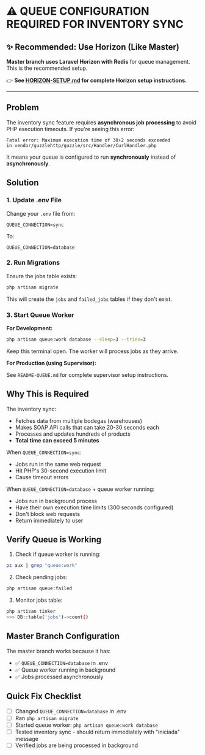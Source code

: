 # ⚠️ QUEUE CONFIGURATION REQUIRED FOR INVENTORY SYNC

## ✨ Recommended: Use Horizon (Like Master)

**Master branch uses Laravel Horizon with Redis** for queue management. This is the recommended setup.

👉 **See [HORIZON-SETUP.md](HORIZON-SETUP.md) for complete Horizon setup instructions.**

---

## Problem

The inventory sync feature requires **asynchronous job processing** to avoid PHP execution timeouts. If you're seeing this error:

```
Fatal error: Maximum execution time of 30+2 seconds exceeded
in vendor/guzzlehttp/guzzle/src/Handler/CurlHandler.php
```

It means your queue is configured to run **synchronously** instead of **asynchronously**.

## Solution

### 1. Update .env File

Change your `.env` file from:

```env
QUEUE_CONNECTION=sync
```

To:

```env
QUEUE_CONNECTION=database
```

### 2. Run Migrations

Ensure the jobs table exists:

```bash
php artisan migrate
```

This will create the `jobs` and `failed_jobs` tables if they don't exist.

### 3. Start Queue Worker

**For Development:**

```bash
php artisan queue:work database --sleep=3 --tries=3
```

Keep this terminal open. The worker will process jobs as they arrive.

**For Production (using Supervisor):**

See `README-QUEUE.md` for complete supervisor setup instructions.

## Why This is Required

The inventory sync:

-   Fetches data from multiple bodegas (warehouses)
-   Makes SOAP API calls that can take 20-30 seconds each
-   Processes and updates hundreds of products
-   **Total time can exceed 5 minutes**

When `QUEUE_CONNECTION=sync`:

-   Jobs run in the same web request
-   Hit PHP's 30-second execution limit
-   Cause timeout errors

When `QUEUE_CONNECTION=database` + queue worker running:

-   Jobs run in background process
-   Have their own execution time limits (300 seconds configured)
-   Don't block web requests
-   Return immediately to user

## Verify Queue is Working

1. Check if queue worker is running:

```bash
ps aux | grep "queue:work"
```

2. Check pending jobs:

```bash
php artisan queue:failed
```

3. Monitor jobs table:

```bash
php artisan tinker
>>> DB::table('jobs')->count()
```

## Master Branch Configuration

The master branch works because it has:

-   ✅ `QUEUE_CONNECTION=database` in .env
-   ✅ Queue worker running in background
-   ✅ Jobs processed asynchronously

## Quick Fix Checklist

-   [ ] Changed `QUEUE_CONNECTION=database` in .env
-   [ ] Ran `php artisan migrate`
-   [ ] Started queue worker: `php artisan queue:work database`
-   [ ] Tested inventory sync - should return immediately with "iniciada" message
-   [ ] Verified jobs are being processed in background
